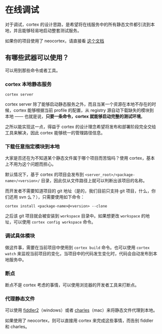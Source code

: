 # 在线调试

对于调试，cortex 的设计思路，是希望将在线服务中的所有静态文件都引流到本地，并且能够轻易地启动整套测试服务。

如果你的项目使用了 neocortex，请直接看 [这个文档](./debug-neocortex.md)

## 有哪些武器可以使用？

可以用到那些命令或者工具。

### cortex 本地静态服务

```
cortex server
```

cortex server 除了能够启动静态服务之外，而且当某一个资源在本地不存在的时候，cortex 能够根据当前 profile 的配置，从 registry 源自动下载缺失的模块到本地 —— 也就是说，**只要一条命令，cortex 就能够启动完整的测试环境**。

之所以能实现这一点，得益于 cortex 的设计理念希望将发布和部署阶段完全交给工具来解决，因此 cortex 能够统一的管理路径信息。


### 下载任意指定模块到本地

大家是否还在为不知道某个静态文件属于哪个项目而苦恼吗？使用 cortex，基本上不用为这个问题而担心。

默认情况下，基于 cortex 的项目会发布到 `<server_root>/<package-name>/<version>/` 目录，因此仅从文件路径上就可以判断出该项目的名称。

而开发者不需要知道项目的 git 地址（是的，我们目前只支持 git 项目，什么，你们还用 svn 么？），只需要使用如下命令：

```
cortex install <package-name>@<version> --clone
```

之后该 git 项目就会被安装到 `workspace` 目录中。如果想更改 `workspace` 的地址，可以使用 `cortex config workspace` 命令。


### 调试具体模块

做这件事，需要在当前项目中使用到 `cortex build` 命令。也可以使用 `cortex watch` 来监视当前项目的变化，当项目中的代码发生变化时，代码会自动发布到本地服务中。

### 断点

断点不是 cortex 考虑的事情，可以使用浏览器的开发者工具来打断点。

### 代理静态文件

可以使用 [fiddler2](http://fiddler2.com/)（windows）或者 [charles](http://www.charlesproxy.com/)（mac）来将静态文件代理到本地。

如果使用了 neocortex，则可以直接用 cortex 来完成这些事情，而告别 fiddler 和 charles。